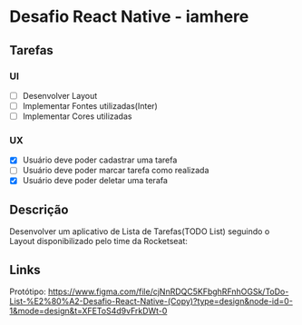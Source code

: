 # Desafio React Native - iamhere

## Tarefas

### UI
- [ ] Desenvolver Layout
- [ ] Implementar Fontes utilizadas(Inter)
- [ ] Implementar Cores utilizadas

### UX
- [X] Usuário deve poder cadastrar uma tarefa
- [ ] Usuário deve poder marcar tarefa como realizada
- [X] Usuário deve poder deletar uma terafa

## Descrição

Desenvolver um aplicativo de Lista de Tarefas(TODO List) seguindo o Layout disponibilizado pelo time da Rocketseat:

## Links
Protótipo: https://www.figma.com/file/cjNnRDQC5KFbghRFnhOGSk/ToDo-List-%E2%80%A2-Desafio-React-Native-(Copy)?type=design&node-id=0-1&mode=design&t=XFEToS4d9vFrkDWt-0
